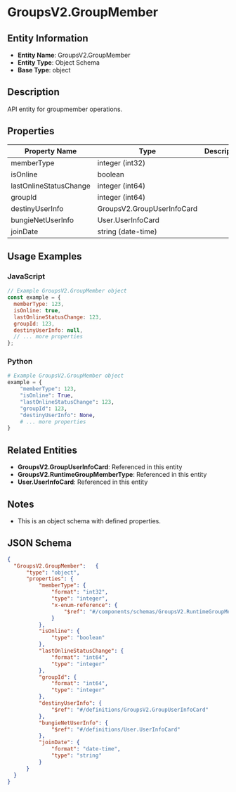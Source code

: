 # GroupsV2.GroupMember

## Entity Information
- **Entity Name**: GroupsV2.GroupMember
- **Entity Type**: Object Schema
- **Base Type**: object

## Description
API entity for groupmember operations.

## Properties

| Property Name | Type | Description | Required |
|---------------|------|-------------|----------|
| memberType | integer (int32) |  | No |
| isOnline | boolean |  | No |
| lastOnlineStatusChange | integer (int64) |  | No |
| groupId | integer (int64) |  | No |
| destinyUserInfo | GroupsV2.GroupUserInfoCard |  | No |
| bungieNetUserInfo | User.UserInfoCard |  | No |
| joinDate | string (date-time) |  | No |

## Usage Examples

### JavaScript
```javascript
// Example GroupsV2.GroupMember object
const example = {
  memberType: 123,
  isOnline: true,
  lastOnlineStatusChange: 123,
  groupId: 123,
  destinyUserInfo: null,
  // ... more properties
};
```

### Python
```python
# Example GroupsV2.GroupMember object
example = {
    "memberType": 123,
    "isOnline": True,
    "lastOnlineStatusChange": 123,
    "groupId": 123,
    "destinyUserInfo": None,
    # ... more properties
}
```

## Related Entities
- **GroupsV2.GroupUserInfoCard**: Referenced in this entity
- **GroupsV2.RuntimeGroupMemberType**: Referenced in this entity
- **User.UserInfoCard**: Referenced in this entity

## Notes
- This is an object schema with defined properties.

## JSON Schema
```json
{
  "GroupsV2.GroupMember":   {
      "type": "object",
      "properties": {
          "memberType": {
              "format": "int32",
              "type": "integer",
              "x-enum-reference": {
                  "$ref": "#/components/schemas/GroupsV2.RuntimeGroupMemberType"
              }
          },
          "isOnline": {
              "type": "boolean"
          },
          "lastOnlineStatusChange": {
              "format": "int64",
              "type": "integer"
          },
          "groupId": {
              "format": "int64",
              "type": "integer"
          },
          "destinyUserInfo": {
              "$ref": "#/definitions/GroupsV2.GroupUserInfoCard"
          },
          "bungieNetUserInfo": {
              "$ref": "#/definitions/User.UserInfoCard"
          },
          "joinDate": {
              "format": "date-time",
              "type": "string"
          }
      }
  }
}
```
